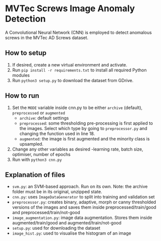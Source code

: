 # MVTec Screws Image Anomaly Detection

A Convolutional Neural Network (CNN) is employed to detect anomalous screws in the MVTec AD Screws dataset.

## How to setup

1. If desired, create a new virtual environment and activate.
2. Run `pip install -r requirements.txt` to install all required Python modules
3. Run `python3 setup.py` to  download the dataset from GDrive.

## How to run

1. Set the `MODE` variable inside cnn.py to be either `archive` (default), `preprocessed` or `augmented`
   - `archive`: default settings
   - `preprocessed`: some thresholding pre-processing is first applied to the images. Select which type by going to `preprocessor.py` and changing the function used in line 18.
   - `augmented`: the image is first augmented and the minority class is upsampled.
2. Change any other variables as desired
   -learning rate, batch size, optimiser, number of epochs
3. Run with `python3 cnn.py`

## Explanation of files

- `svm.py`: an SVM-based approach. Run on its own. Note: the archive folder must be in its original, unzipped state.
- `cnn.py`: uses `ImageDataGenerator` to split into training and validation set
- `preprocessor.py`: creates binary, adaptive, morph or canny thresholded versions of the images and saves them inside preprocessed/train/good and preprocessed/train/not-good
- `image_augmentation.py`: image data augmentation. Stores them inside augmented/train/good and augmented/train/not-good
- `setup.py`: used for downloading the dataset
- `image_hist.py`: used to visualise the histogram of an image
